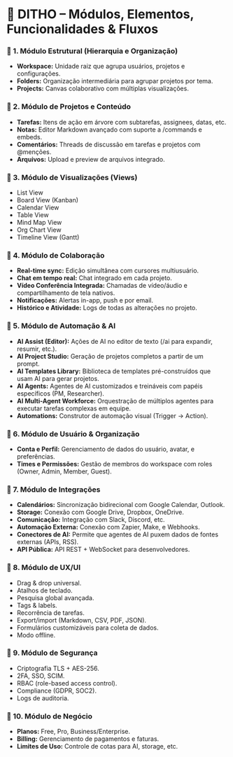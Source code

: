 📖 DITHO – Módulos, Elementos, Funcionalidades & Fluxos
===========================================================

### 🔹 1. Módulo Estrutural (Hierarquia e Organização)
*   **Workspace:** Unidade raiz que agrupa usuários, projetos e configurações.
*   **Folders:** Organização intermediária para agrupar projetos por tema.
*   **Projects:** Canvas colaborativo com múltiplas visualizações.

### 🔹 2. Módulo de Projetos e Conteúdo
*   **Tarefas:** Itens de ação em árvore com subtarefas, assignees, datas, etc.
*   **Notas:** Editor Markdown avançado com suporte a /commands e embeds.
*   **Comentários:** Threads de discussão em tarefas e projetos com @menções.
*   **Arquivos:** Upload e preview de arquivos integrado.

### 🔹 3. Módulo de Visualizações (Views)
*   List View
*   Board View (Kanban)
*   Calendar View
*   Table View
*   Mind Map View
*   Org Chart View
*   Timeline View (Gantt)

### 🔹 4. Módulo de Colaboração
*   **Real-time sync:** Edição simultânea com cursores multiusuário.
*   **Chat em tempo real:** Chat integrado em cada projeto.
*   **Vídeo Conferência Integrada:** Chamadas de vídeo/áudio e compartilhamento de tela nativos.
*   **Notificações:** Alertas in-app, push e por email.
*   **Histórico e Atividade:** Logs de todas as alterações no projeto.

### 🔹 5. Módulo de Automação & AI
*   **AI Assist (Editor):** Ações de AI no editor de texto (/ai para expandir, resumir, etc.).
*   **AI Project Studio:** Geração de projetos completos a partir de um prompt.
*   **AI Templates Library:** Biblioteca de templates pré-construídos que usam AI para gerar projetos.
*   **AI Agents:** Agentes de AI customizados e treináveis com papéis específicos (PM, Researcher).
*   **AI Multi-Agent Workforce:** Orquestração de múltiplos agentes para executar tarefas complexas em equipe.
*   **Automations:** Construtor de automação visual (Trigger → Action).

### 🔹 6. Módulo de Usuário & Organização
*   **Conta e Perfil:** Gerenciamento de dados do usuário, avatar, e preferências.
*   **Times e Permissões:** Gestão de membros do workspace com roles (Owner, Admin, Member, Guest).

### 🔹 7. Módulo de Integrações
*   **Calendários:** Sincronização bidirecional com Google Calendar, Outlook.
*   **Storage:** Conexão com Google Drive, Dropbox, OneDrive.
*   **Comunicação:** Integração com Slack, Discord, etc.
*   **Automação Externa:** Conexão com Zapier, Make, e Webhooks.
*   **Conectores de AI:** Permite que agentes de AI puxem dados de fontes externas (APIs, RSS).
*   **API Pública:** API REST + WebSocket para desenvolvedores.

### 🔹 8. Módulo de UX/UI
*   Drag & drop universal.
*   Atalhos de teclado.
*   Pesquisa global avançada.
*   Tags & labels.
*   Recorrência de tarefas.
*   Export/import (Markdown, CSV, PDF, JSON).
*   Formulários customizáveis para coleta de dados.
*   Modo offline.

### 🔹 9. Módulo de Segurança
*   Criptografia TLS + AES-256.
*   2FA, SSO, SCIM.
*   RBAC (role-based access control).
*   Compliance (GDPR, SOC2).
*   Logs de auditoria.

### 🔹 10. Módulo de Negócio
*   **Planos:** Free, Pro, Business/Enterprise.
*   **Billing:** Gerenciamento de pagamentos e faturas.
*   **Limites de Uso:** Controle de cotas para AI, storage, etc.
